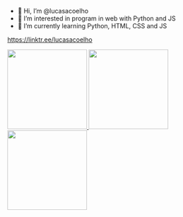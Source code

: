 - 👋 Hi, I’m @lucasacoelho
- 👀 I’m interested in program in web with Python and JS
- 🌱 I’m currently learning Python, HTML, CSS and JS


<!---
lucasacoelho/lucasacoelho is a ✨ special ✨ repository because its `README.md` (this file) appears on your GitHub profile.
You can click the Preview link to take a look at your changes.
--->
https://linktr.ee/lucasacoelho
<div>
<a href="https://github.com/lucasacoelho">
<img loading="lazy" height="180em" src="https://github-readme-stats.vercel.app/api/top-langs/?username=lucasacoelho&layout=compact&langs_count=7&theme=maroongold"/>
<img loading="lazy" height="180em" src="https://github-readme-stats.vercel.app/api?username=lucasacoelho&show_icons=true&theme=maroongold&include_all_commits=true&count_private=true"/>
<img loading="lazy" height="180em" src="(https://github-readme-stats.vercel.app/api/pin/?username=lucasacoelho&repo=Desafios-Beecrowd-CSharp)"/>
</div>

